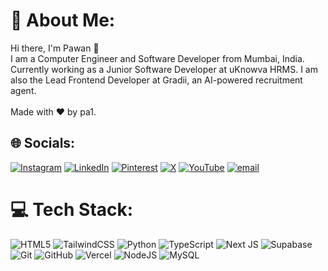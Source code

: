 # 💫 About Me:
Hi there, I'm Pawan 👋<br>I am a Computer Engineer and Software Developer from Mumbai, India. Currently working as a Junior Software Developer at uKnowva HRMS. I am also the Lead Frontend Developer at Gradii, an AI-powered recruitment agent.<br><br>Made with ❤ by pa1.


## 🌐 Socials:
[![Instagram](https://img.shields.io/badge/Instagram-%23E4405F.svg?logo=Instagram&logoColor=white)](https://instagram.com/keepupwithpawan) [![LinkedIn](https://img.shields.io/badge/LinkedIn-%230077B5.svg?logo=linkedin&logoColor=white)](https://linkedin.com/in/pawankamat) [![Pinterest](https://img.shields.io/badge/Pinterest-%23E60023.svg?logo=Pinterest&logoColor=white)](https://pinterest.com/keepupwithpawan) [![X](https://img.shields.io/badge/X-black.svg?logo=X&logoColor=white)](https://x.com/keepupwithpa1) [![YouTube](https://img.shields.io/badge/YouTube-%23FF0000.svg?logo=YouTube&logoColor=white)](https://youtube.com/@keepupwithpawan) [![email](https://img.shields.io/badge/Email-D14836?logo=gmail&logoColor=white)](mailto:pawankamatw@gmail.com) 

# 💻 Tech Stack:
![HTML5](https://img.shields.io/badge/html5-%23E34F26.svg?style=for-the-badge&logo=html5&logoColor=white) ![TailwindCSS](https://img.shields.io/badge/tailwindcss-%2338B2AC.svg?style=for-the-badge&logo=tailwind-css&logoColor=white) ![Python](https://img.shields.io/badge/python-3670A0?style=for-the-badge&logo=python&logoColor=ffdd54) ![TypeScript](https://img.shields.io/badge/typescript-%23007ACC.svg?style=for-the-badge&logo=typescript&logoColor=white) ![Next JS](https://img.shields.io/badge/Next-black?style=for-the-badge&logo=next.js&logoColor=white) ![Supabase](https://img.shields.io/badge/Supabase-3ECF8E?style=for-the-badge&logo=supabase&logoColor=white) ![Git](https://img.shields.io/badge/git-%23F05033.svg?style=for-the-badge&logo=git&logoColor=white) ![GitHub](https://img.shields.io/badge/github-%23121011.svg?style=for-the-badge&logo=github&logoColor=white) ![Vercel](https://img.shields.io/badge/vercel-%23000000.svg?style=for-the-badge&logo=vercel&logoColor=white) ![NodeJS](https://img.shields.io/badge/node.js-6DA55F?style=for-the-badge&logo=node.js&logoColor=white) ![MySQL](https://img.shields.io/badge/mysql-4479A1.svg?style=for-the-badge&logo=mysql&logoColor=white)
